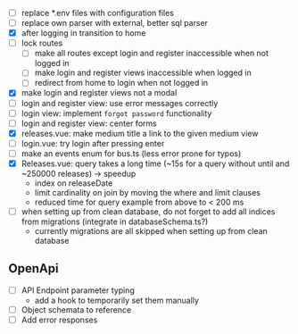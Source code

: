 - [ ] replace *.env files with configuration files
- [ ] replace own parser with external, better sql parser
- [x] after logging in transition to home
- [ ] lock routes
    - [ ] make all routes except login and register inaccessible when not logged in
    - [ ] make login and register views inaccessible when logged in
    - [ ] redirect from home to login when not logged in
- [x] make login and register views not a modal
- [ ] login and register view: use error messages correctly
- [ ] login view: implement `forgot password` functionality
- [ ] login and register view: center forms
- [x] releases.vue: make medium title a link to the given medium view
- [ ] login.vue: try login after pressing enter
- [ ] make an events enum for bus.ts (less error prone for typos)
- [x] Releases.vue: query takes a long time (~15s for a query without until and ~250000 releases) -> speedup
    - index on releaseDate
    - limit cardinality on join by moving the where and limit clauses
    - reduced time for query example from above to < 200 ms
- [ ] when setting up from clean database, do not forget to add all indices from migrations (integrate in databaseSchema.ts?)
    - currently migrations are all skipped when setting up from clean database


## OpenApi

- [ ] API Endpoint parameter typing
    - add a hook to temporarily set them manually
- [ ] Object schemata to reference
- [ ] Add error responses